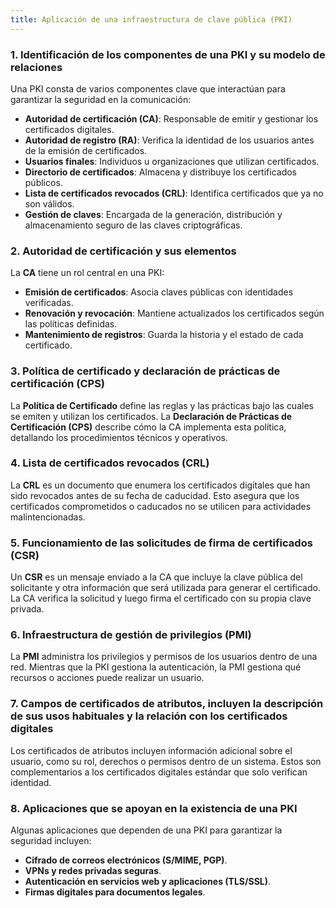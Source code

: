 ```yaml
---
title: Aplicación de una infraestructura de clave pública (PKI)
---
```


### 1. Identificación de los componentes de una PKI y su modelo de relaciones  
Una PKI consta de varios componentes clave que interactúan para garantizar la seguridad en la comunicación:
- **Autoridad de certificación (CA)**: Responsable de emitir y gestionar los certificados digitales.
- **Autoridad de registro (RA)**: Verifica la identidad de los usuarios antes de la emisión de certificados.
- **Usuarios finales**: Individuos u organizaciones que utilizan certificados.
- **Directorio de certificados**: Almacena y distribuye los certificados públicos.
- **Lista de certificados revocados (CRL)**: Identifica certificados que ya no son válidos.
- **Gestión de claves**: Encargada de la generación, distribución y almacenamiento seguro de las claves criptográficas.

### 2. Autoridad de certificación y sus elementos  
La **CA** tiene un rol central en una PKI:
- **Emisión de certificados**: Asocia claves públicas con identidades verificadas.
- **Renovación y revocación**: Mantiene actualizados los certificados según las políticas definidas.
- **Mantenimiento de registros**: Guarda la historia y el estado de cada certificado.

### 3. Política de certificado y declaración de prácticas de certificación (CPS)  
La **Política de Certificado** define las reglas y las prácticas bajo las cuales se emiten y utilizan los certificados. La **Declaración de Prácticas de Certificación (CPS)** describe cómo la CA implementa esta política, detallando los procedimientos técnicos y operativos.

### 4. Lista de certificados revocados (CRL)  
La **CRL** es un documento que enumera los certificados digitales que han sido revocados antes de su fecha de caducidad. Esto asegura que los certificados comprometidos o caducados no se utilicen para actividades malintencionadas.

### 5. Funcionamiento de las solicitudes de firma de certificados (CSR)  
Un **CSR** es un mensaje enviado a la CA que incluye la clave pública del solicitante y otra información que será utilizada para generar el certificado. La CA verifica la solicitud y luego firma el certificado con su propia clave privada.

### 6. Infraestructura de gestión de privilegios (PMI)  
La **PMI** administra los privilegios y permisos de los usuarios dentro de una red. Mientras que la PKI gestiona la autenticación, la PMI gestiona qué recursos o acciones puede realizar un usuario.

### 7. Campos de certificados de atributos, incluyen la descripción de sus usos habituales y la relación con los certificados digitales  
Los certificados de atributos incluyen información adicional sobre el usuario, como su rol, derechos o permisos dentro de un sistema. Estos son complementarios a los certificados digitales estándar que solo verifican identidad.

### 8. Aplicaciones que se apoyan en la existencia de una PKI  
Algunas aplicaciones que dependen de una PKI para garantizar la seguridad incluyen:
- **Cifrado de correos electrónicos (S/MIME, PGP)**.
- **VPNs y redes privadas seguras**.
- **Autenticación en servicios web y aplicaciones (TLS/SSL)**.
- **Firmas digitales para documentos legales**.
